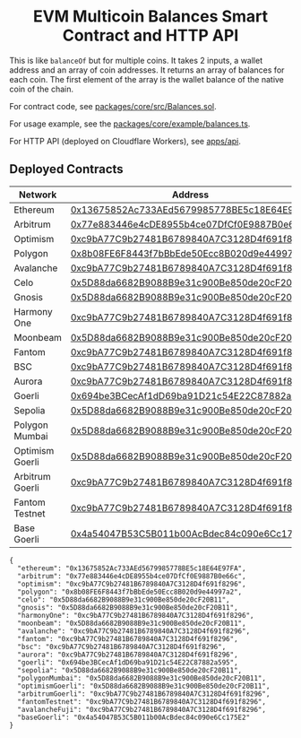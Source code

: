 ## <h1 align="center">EVM Multicoin Balances Smart Contract and HTTP API</h1>

This is like `balanceOf` but for multiple coins. It takes 2 inputs, a wallet address and an array of coin addresses. It returns an array of balances for each coin. The first element of the array is the wallet balance of the native coin of the chain.

For contract code, see [packages/core/src/Balances.sol](./packages/core/src/BalancesOf.sol).

For usage example, see the [packages/core/example/balances.ts](./packages/core/example/balances.ts).

For HTTP API (deployed on Cloudflare Workers), see [apps/api](./apps/api).

## Deployed Contracts

| Network | Address |
| --- | --- |
| Ethereum | [0x13675852Ac733AEd5679985778BE5c18E64E97FA](https://etherscan.io/address/0x13675852Ac733AEd5679985778BE5c18E64E97FA#code) |
| Arbitrum | [0x77e883446e4cDE8955b4ce07DfCf0E9887B0e66c](https://arbiscan.io/address/0x77e883446e4cDE8955b4ce07DfCf0E9887B0e66c#code) |
| Optimism | [0xc9bA77C9b27481B6789840A7C3128D4f691f8296](https://optimistic.etherscan.io/address/0xc9ba77c9b27481b6789840a7c3128d4f691f8296#code) |
| Polygon | [0x8b08FE6F8443f7bBbEde50Ecc8B020d9e44997a2](https://polygonscan.com/address/0x8b08FE6F8443f7bBbEde50Ecc8B020d9e44997a2#code) |
| Avalanche | [0xc9bA77C9b27481B6789840A7C3128D4f691f8296](https://snowtrace.io/address/0xc9ba77c9b27481b6789840a7c3128d4f691f8296#code) |
| Celo | [0x5D88da6682B9088B9e31c900Be850de20cF20B11](https://celoscan.io/address/0x5d88da6682b9088b9e31c900be850de20cf20b11#code) |
| Gnosis | [0x5D88da6682B9088B9e31c900Be850de20cF20B11](https://gnosisscan.io/address/0x5d88da6682b9088b9e31c900be850de20cf20b11#code) |
| Harmony One | [0xc9bA77C9b27481B6789840A7C3128D4f691f8296](https://explorer.harmony.one/address/0xc9ba77c9b27481b6789840a7c3128d4f691f8296#code) |
| Moonbeam | [0x5D88da6682B9088B9e31c900Be850de20cF20B11](https://moonbeam-explorer.netlify.app/address/0x5d88da6682b9088b9e31c900be850de20cf20b11#code) |
| Fantom | [0xc9bA77C9b27481B6789840A7C3128D4f691f8296](https://ftmscan.com/address/0xc9ba77c9b27481b6789840a7c3128d4f691f8296#code) |
| BSC | [0xc9bA77C9b27481B6789840A7C3128D4f691f8296](https://bscscan.com/address/0xc9ba77c9b27481b6789840a7c3128d4f691f8296#code) |
| Aurora | [0xc9bA77C9b27481B6789840A7C3128D4f691f8296](https://explorer.aurora.dev/address/0xc9bA77C9b27481B6789840A7C3128D4f691f8296) |
| Goerli | [0x694be3BCecAf1dD69ba91D21c54E22C87882a595](https://goerli.etherscan.io/address/0x694be3BCecAf1dD69ba91D21c54E22C87882a595#code) |
| Sepolia | [0x5D88da6682B9088B9e31c900Be850de20cF20B11](https://sepolia.etherscan.io/address/0x5D88da6682B9088B9e31c900Be850de20cF20B11#code) |
| Polygon Mumbai | [0x5D88da6682B9088B9e31c900Be850de20cF20B11](https://mumbai.polygonscan.com/address/0x5D88da6682B9088B9e31c900Be850de20cF20B11#code) |
| Optimism Goerli | [0x5D88da6682B9088B9e31c900Be850de20cF20B11](https://goerli-optimism.etherscan.io/address/0x5d88da6682b9088b9e31c900be850de20cf20b11#code) |
| Arbitrum Goerli | [0xc9bA77C9b27481B6789840A7C3128D4f691f8296](https://goerli.arbiscan.io/address/0xc9ba77c9b27481b6789840a7c3128d4f691f8296#code) |
| Fantom Testnet | [0xc9bA77C9b27481B6789840A7C3128D4f691f8296](https://testnet.ftmscan.com/address/0xc9ba77c9b27481b6789840a7c3128d4f691f8296#code) |
| Base Goerli | [0x4a54047B53C5B011b00AcBdec84c090e6Cc175E2](https://goerli.basescan.org/address/0x4a54047b53c5b011b00acbdec84c090e6cc175e2#code) |

```jsonc
{
  "ethereum": "0x13675852Ac733AEd5679985778BE5c18E64E97FA",
  "arbitrum": "0x77e883446e4cDE8955b4ce07DfCf0E9887B0e66c",
  "optimism": "0xc9bA77C9b27481B6789840A7C3128D4f691f8296",
  "polygon": "0x8b08FE6F8443f7bBbEde50Ecc8B020d9e44997a2",
  "celo": "0x5D88da6682B9088B9e31c900Be850de20cF20B11",
  "gnosis": "0x5D88da6682B9088B9e31c900Be850de20cF20B11",
  "harmonyOne": "0xc9bA77C9b27481B6789840A7C3128D4f691f8296",
  "moonbeam": "0x5D88da6682B9088B9e31c900Be850de20cF20B11",
  "avalanche": "0xc9bA77C9b27481B6789840A7C3128D4f691f8296",
  "fantom": "0xc9bA77C9b27481B6789840A7C3128D4f691f8296",
  "bsc": "0xc9bA77C9b27481B6789840A7C3128D4f691f8296",
  "aurora": "0xc9bA77C9b27481B6789840A7C3128D4f691f8296",
  "goerli": "0x694be3BCecAf1dD69ba91D21c54E22C87882a595",
  "sepolia": "0x5D88da6682B9088B9e31c900Be850de20cF20B11",
  "polygonMumbai": "0x5D88da6682B9088B9e31c900Be850de20cF20B11",
  "optimismGoerli": "0x5D88da6682B9088B9e31c900Be850de20cF20B11",
  "arbitrumGoerli": "0xc9bA77C9b27481B6789840A7C3128D4f691f8296",
  "fantomTestnet": "0xc9bA77C9b27481B6789840A7C3128D4f691f8296",
  "avalancheFuji": "0xc9bA77C9b27481B6789840A7C3128D4f691f8296",
  "baseGoerli": "0x4a54047B53C5B011b00AcBdec84c090e6Cc175E2"
}
```
